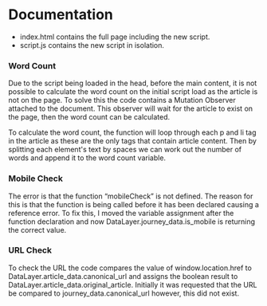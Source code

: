 # Documentation

- index.html contains the full page including the new script.
- script.js contains the new script in isolation.

### Word Count

Due to the script being loaded in the head, before the main content, it is not possible to calculate the word count on the initial script load as the article is not on the page. To solve this the code contains a Mutation Observer attached to the document. This observer will wait for the article to exist on the page, then the word count can be calculated.

To calculate the word count,  the function will loop through each p and li tag in the article as these are the only tags that contain article content. Then by splitting each element's text by spaces we can work out the number of words and append it to the word count variable.

### Mobile Check

The error is that the function “mobileCheck” is not defined. The reason for this is that the function is being called before it has been declared causing a reference error. To fix this, I moved the variable assignment after the function declaration and now DataLayer.journey_data.is_mobile is returning the correct value.

### URL Check

To check the URL the code compares the value of window.location.href to DataLayer.article_data.canonical_url and assigns the boolean result to DataLayer.article_data.original_article. Initially it was requested that the URL be compared to journey_data.canonical_url however, this did not exist.

